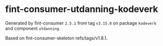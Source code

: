 # fint-consumer-utdanning-kodeverk

Generated by fint-consumer `2.5.1` from tag `v3.15.0` on package `kodeverk` and component `utdanning`.

Based on fint-consumer-skeleton refs/tags/v1.8.1.
